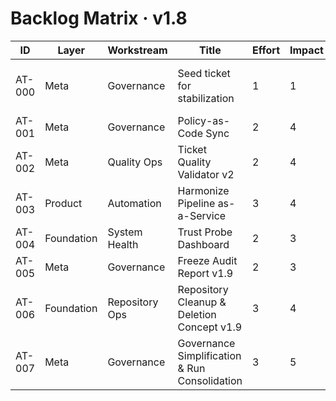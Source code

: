 # Backlog Matrix · v1.8

| ID | Layer | Workstream | Title | Effort | Impact | Confidence | Priority | Status | Owner | Notes |
|---|---|---|---|---|---|---|---|---|---|---|
| AT-000 | Meta | Governance | Seed ticket for stabilization | 1 | 1 | 1 | 1 | done | Stephan | System baseline proof (CI/Harmonize/Freeze ok) |
| AT-001 | Meta | Governance | Policy-as-Code Sync | 2 | 4 | 4 | 5 | ready | Stephan | Ensure 7 policies active & linked |
| AT-002 | Meta | Quality Ops | Ticket Quality Validator v2 | 2 | 4 | 3 | 4 | ready | Stephan | Score ≥80; DoR/DoD/Proof enforced |
| AT-003 | Product | Automation | Harmonize Pipeline as-a-Service | 3 | 4 | 3 | 4 | ready | Stephan | Reusable CI steps ≥60% coverage |
| AT-004 | Foundation | System Health | Trust Probe Dashboard | 2 | 3 | 3 | 3 | ready | Stephan | Visual SHS/Drift/Proofs |
| AT-005 | Meta | Governance | Freeze Audit Report v1.9 | 2 | 3 | 3 | 3 | ready | Stephan | Quarterly freeze summary |
| AT-006 | Foundation | Repository Ops | Repository Cleanup & Deletion Concept v1.9 | 3 | 4 | 4 | 4 | ready | Stephan | Remove legacy artefacts + rules |
| AT-007 | Meta | Governance | Governance Simplification & Run Consolidation | 3 | 5 | 3 | 5 | ready | Stephan | Per-layer pipelines; reduce runs |
